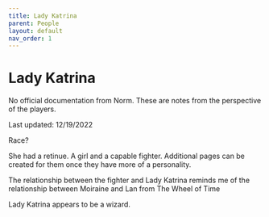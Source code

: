 ```yaml
---
title: Lady Katrina
parent: People
layout: default
nav_order: 1
---
```


# Lady Katrina
No official documentation from Norm. These are notes from the perspective of the players.

Last updated: 12/19/2022

Race?

She had a retinue. A girl and a capable fighter. Additional pages can be created for them once they have more of a personality.

The relationship between the fighter and Lady Katrina reminds me of the relationship between Moiraine and Lan from The Wheel of Time

Lady Katrina appears to be a wizard.
